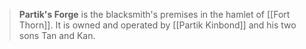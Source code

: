 > **Partik's Forge** is the blacksmith's premises in the hamlet of [[Fort Thorn]]. It is owned and operated by [[Partik Kinbond]] and his two sons Tan and Kan.







